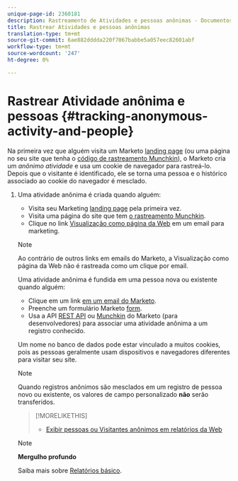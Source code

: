 ```yaml
---
unique-page-id: 2360181
description: Rastreamento de Atividades e pessoas anônimas - Documentos de marketing - Documentação do produto
title: Rastrear Atividades e pessoas anônimas
translation-type: tm+mt
source-git-commit: 6ae882dddda220f7067babbe5a057eec82601abf
workflow-type: tm+mt
source-wordcount: '247'
ht-degree: 0%

---
```



# Rastrear Atividade anônima e pessoas {#tracking-anonymous-activity-and-people}

Na primeira vez que alguém visita um Marketo [landing page](../../../../product-docs/demand-generation/landing-pages/free-form-landing-pages/create-a-free-form-landing-page.md) (ou uma página no seu site que tenha o [código de rastreamento Munchkin](../../../../product-docs/administration/additional-integrations/add-munchkin-tracking-code-to-your-website.md)), o Marketo cria um *anônimo* *atividade* e usa um cookie de navegador para rastreá-lo. Depois que o visitante é identificado, ele se torna uma pessoa e o histórico associado ao cookie do navegador é mesclado.

1. Uma atividade anônima é criada quando alguém:

   * Visita seu Marketing [landing page](../../../../product-docs/demand-generation/landing-pages/free-form-landing-pages/create-a-free-form-landing-page.md) pela primeira vez.
   * Visita uma página do site que tem [o rastreamento Munchkin](../../../../product-docs/administration/additional-integrations/add-munchkin-tracking-code-to-your-website.md).
   * Clique no link [Visualização como página da Web](../../../../product-docs/email-marketing/general/functions-in-the-editor/add-a-view-as-web-page-link-to-an-email.md) em um email para marketing.

   >[!NOTE]
   >
   >Ao contrário de outros links em emails do Marketo, a Visualização como página da Web não é rastreada como um clique por email.

   Uma atividade anônima é fundida em uma pessoa nova ou existente quando alguém:

   * Clique em um link [em um email do Marketo](../../../../product-docs/email-marketing/general/using-tokens/add-tokens-to-an-email-link.md).
   * Preenche um formulário Marketo [form](https://docs.marketo.com/display/docs/forms).
   * Usa a API [REST API](https://developers.marketo.com/rest-api/lead-database/leads/) ou [Munchkin](https://developers.marketo.com/documentation/websites/lead-tracking-munchkin-js/) do Marketo (para desenvolvedores) para associar uma atividade anônima a um registro conhecido.

   Um nome no banco de dados pode estar vinculado a muitos cookies, pois as pessoas geralmente usam dispositivos e navegadores diferentes para visitar seu site.

   >[!NOTE]
   >
   >Quando registros anônimos são mesclados em um registro de pessoa novo ou existente, os valores de campo personalizado **não** serão transferidos.

   >[!MORELIKETHIS]
   >
   >
   >    
   >    
   >    * [Exibir pessoas ou Visitantes anônimos em relatórios da Web](display-people-or-anonymous-visitors-in-web-reports.md)


   >[!NOTE]
   >
   >**Mergulho profundo**
   >
   >
   >Saiba mais sobre [Relatórios básico](https://docs.marketo.com/display/docs/basic+reporting).

